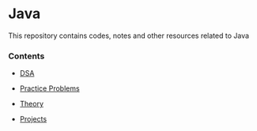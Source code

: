 # Java

This repository contains codes, notes and other resources related to Java

### Contents

- [DSA](https://github.com/kannanjayachandran/Java/tree/main/1.%20DSA)

- [Practice Problems](https://github.com/kannanjayachandran/Java/tree/main/2.%20Practice%20Problems)

- [Theory](https://github.com/kannanjayachandran/Java/tree/main/3.%20Theory)

- [Projects](https://github.com/kannanjayachandran/Java/tree/main/4.%20Projects)
